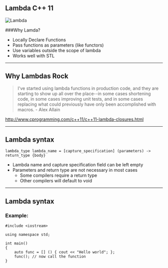 ## Lambda C++ 11

![Lambda](http://i.imgur.com/tO9ugC3.png) 

###Why Lamda?

* Locally Declare Functions
* Pass functions as parameters (like functors)
* Use variables outside the scope of lambda
* Works well with STL

---

## Why Lambdas Rock

> I've started using lambda functions in production code, and they are starting to show up all over the place--in some cases shortening code, in some cases improving unit tests, and in some cases replacing what could previously have only been accomplished with macros. - Alex Allain

http://www.cprogramming.com/c++11/c++11-lambda-closures.html

---

## Lambda syntax

~~~~~
lambda_type lambda_name = [capture_specification] (parameters) -> return_type {body}
~~~~~

* Lambda name and capture specification field can be left empty
* Parameters and return type are not necessary in most cases
  * Some compilers require a return type
  * Other compilers will default to void

---

## Lambda syntax

### Example:

~~~~~
#include <iostream>

using namespace std;

int main()
{
    auto func = [] () { cout << "Hello world"; };
    func(); // now call the function
}
~~~~~
